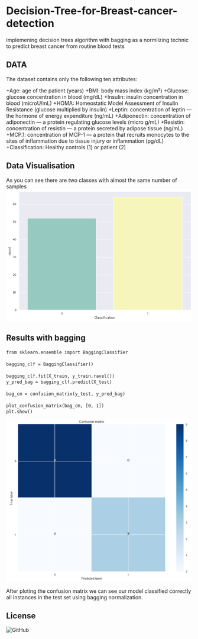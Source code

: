 # Decision-Tree-for-Breast-cancer-detection
implemening decision trees algorithm with bagging as a normlizing technic to predict breast cancer from routine blood tests

## DATA
The dataset contains only the following ten attributes:

+Age: age of the patient (years)
+BMI: body mass index (kg/m²)
+Glucose: glucose concentration in blood (mg/dL)
+Insulin: insulin concentration in blood (microU/mL)
+HOMA: Homeostatic Model Assessment of Insulin Resistance (glucose multiplied by insulin)
+Leptin: concentration of leptin — the hormone of energy expenditure (ng/mL)
+Adiponectin: concentration of adiponectin — a protein regulating glucose levels (micro g/mL)
+Resistin: concentration of resistin — a protein secreted by adipose tissue (ng/mL)
+MCP.1: concentration of MCP-1 — a protein that recruits monocytes to the sites of inflammation due to tissue injury or inflammation (pg/dL)
+Classification: Healthy controls (1) or patient (2)

## Data Visualisation

As you can see there are two classes with almost the same number of samples
![data](data.png)

## Results with bagging
```
from sklearn.ensemble import BaggingClassifier

bagging_clf = BaggingClassifier()

bagging_clf.fit(X_train, y_train.ravel())
y_pred_bag = bagging_clf.predict(X_test)

bag_cm = confusion_matrix(y_test, y_pred_bag)

plot_confusion_matrix(bag_cm, [0, 1])
plt.show()
```

![results](results.png)

After ploting the confusion matrix we can see our model classified correctly all instances in the test set using bagging normalization.


## License

![GitHub](https://img.shields.io/github/license/raaaouf/RBF_neural_network_python?style=flat-square)
